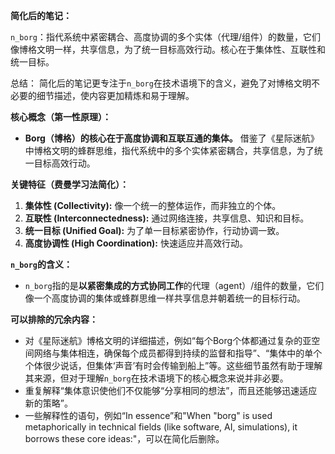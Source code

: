 
**简化后的笔记：**

`n_borg`：指代系统中紧密耦合、高度协调的多个实体（代理/组件）的数量，它们像博格文明一样，共享信息，为了统一目标高效行动。核心在于集体性、互联性和统一目标。

总结： 简化后的笔记更专注于`n_borg`在技术语境下的含义，避免了对博格文明不必要的细节描述，使内容更加精炼和易于理解。


**核心概念（第一性原理）：**

*   **Borg（博格）的核心在于高度协调和互联互通的集体。**  借鉴了《星际迷航》中博格文明的蜂群思维，指代系统中的多个实体紧密耦合，共享信息，为了统一目标高效行动。

**关键特征（费曼学习法简化）：**

1.  **集体性 (Collectivity):** 像一个统一的整体运作，而非独立的个体。
2.  **互联性 (Interconnectedness):** 通过网络连接，共享信息、知识和目标。
3.  **统一目标 (Unified Goal):** 为了单一目标紧密协作，行动协调一致。
4.  **高度协调性 (High Coordination):** 快速适应并高效行动。

**`n_borg`的含义：**

*   `n_borg`指的是**以紧密集成的方式协同工作**的代理（agent）/组件的数量，它们像一个高度协调的集体或蜂群思维一样共享信息并朝着统一的目标行动。

**可以排除的冗余内容：**

*   对《星际迷航》博格文明的详细描述，例如“每个Borg个体都通过复杂的亚空间网络与集体相连，确保每个成员都得到持续的监督和指导”、“集体中的单个个体很少说话，但集体‘声音’有时会传输到船上”等。这些细节虽然有助于理解其来源，但对于理解`n_borg`在技术语境下的核心概念来说并非必要。
*   重复解释“集体意识使他们不仅能够“分享相同的想法”，而且还能够迅速适应新的策略”。
*   一些解释性的语句，例如“In essence”和"When "borg" is used metaphorically in technical fields (like software, AI, simulations), it borrows these core ideas:"，可以在简化后删除。


